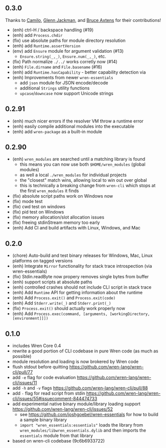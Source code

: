 
## 0.3.0

Thanks to [Camilo][], [Glenn Jackman][], and [Bruce Axtens][] for their contributions!

- (enh) ctrl-H / backspace handling (#19)
- (enh) add `Process.chdir` 
- (fix) use absolute paths for module directory resolution
- (enh) add `Runtime.assertVersion`
- (env) add `Ensure` module for argument validation (#13)
  - `Ensure.string(_,_)`, `Ensure.num(_,_)`, etc.
- (fix) Path normalize `./../` works corretly now (#14)
- (enh) `File.dirname` and `File.basename` (#16)
- (enh) add `Runtime.hasCapability` - better capability detection via 
- (enh) Improvements from newer `wren-essentials`
  - add `json` module for JSON encode/decode
  - additional `Strings` utility functions
  - `upcase`/`downcase` now support Unicode strings

[Camilo]: https://github.com/clsource
[Glenn Jackman]: https://github.com/glennj
[Bruce Axtens]: https://github.com/axtens

## 0.2.91

- (enh) much nicer errors if the resolver VM throw a runtime error
- (enh) easily compile additional modules into the executable
- (enh) add `wren-package` as a built-in module

## 0.2.90 

- (enh) `wren_modules` are searched until a matching library is found
  - this means you can now use both `$HOME/wren_modules` (global modules) 
  - as well a local `./wren_modules` for individual projects
  - the "closest" match wins, allowing local to win out over global
  - this is technically a breaking change from `wren-cli` which stops at the first `wren_modules` it finds
- (fix) absolute script paths work on Windows now
- (fix) mode test
- (fix) cwd test on windows
- (fix) pid test on Windows
- (fix) memory allocation/slot allocation issues
- (fix) freeing stdinStream memory too early
- (enh) Add CI and build artifacts with Linux, Windows, and Mac

## 0.2.0

- (chore) Auto-build and test binary releases for Windows, Mac, Linux platforms on tagged versions
- (enh) Integrate `Mirror` functionality for stack trace introspection (via wren-essentials)
- (fix) Stdin.readByte now propery removes single bytes from buffer
- (enh) support scripts at absolute paths
- (enh) controlled crashes should not include CLI script in stack trace
- (enh) Add `Runtime` API for getting information about the runtime
- (enh) Add `Process.exit()` and `Process.exit(code)`
- (enh) Add `Stderr.write(_)` and `Stderr.print(_)`
- (fix) `Process.exit()` should actually work properly now
- (enh) Add `Process.exec(command, [arguments, [workingDirectory, [environment]]])`

## 0.1.0 

- includes Wren Core 0.4
- rewrite a good portion of CLI codebase in pure Wren code (as much as possible)
- module resolution and loading is now brokered by Wren code
- flush stdout before quitting https://github.com/wren-lang/wren-cli/pull/77
- add `-e` flag for code evaluation https://github.com/wren-lang/wren-cli/issues/11
- add `-h` and `-v` flags https://github.com/wren-lang/wren-cli/pull/88
- add `-` flag for read script from stdin https://github.com/wren-lang/wren-cli/issues/55#issuecomment-844474733
- add experimental native binary module/library loading support https://github.com/wren-lang/wren-cli/issues/52
  - see https://github.com/joshgoebel/wren-essentials for how to build a sample binary library 
  - `import "wren_essentials:essentials"` loads the library from `wren_modules/libwren_essentials.dylib` and then imports the `essentials` module from that library
- based on wren-cli codebase (9c6b6933722)